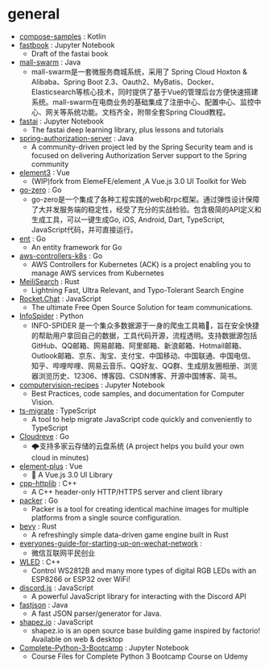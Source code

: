 # general
- [compose-samples](https://github.com/android/compose-samples) : Kotlin
- [fastbook](https://github.com/fastai/fastbook) : Jupyter Notebook
  - Draft of the fastai book
- [mall-swarm](https://github.com/macrozheng/mall-swarm) : Java
  - mall-swarm是一套微服务商城系统，采用了 Spring Cloud Hoxton & Alibaba、Spring Boot 2.3、Oauth2、MyBatis、Docker、Elasticsearch等核心技术，同时提供了基于Vue的管理后台方便快速搭建系统。mall-swarm在电商业务的基础集成了注册中心、配置中心、监控中心、网关等系统功能。文档齐全，附带全套Spring Cloud教程。
- [fastai](https://github.com/fastai/fastai) : Jupyter Notebook
  - The fastai deep learning library, plus lessons and tutorials
- [spring-authorization-server](https://github.com/spring-projects-experimental/spring-authorization-server) : Java
  - A community-driven project led by the Spring Security team and is focused on delivering Authorization Server support to the Spring community
- [element3](https://github.com/kkbjs/element3) : Vue
  - (WIP)fork from ElemeFE/element ,A Vue.js 3.0 UI Toolkit for Web
- [go-zero](https://github.com/tal-tech/go-zero) : Go
  - go-zero是一个集成了各种工程实践的web和rpc框架。通过弹性设计保障了大并发服务端的稳定性，经受了充分的实战检验。包含极简的API定义和生成工具，可以一键生成Go, iOS, Android, Dart, TypeScript, JavaScript代码，并可直接运行。
- [ent](https://github.com/facebook/ent) : Go
  - An entity framework for Go
- [aws-controllers-k8s](https://github.com/aws/aws-controllers-k8s) : Go
  - AWS Controllers for Kubernetes (ACK) is a project enabling you to manage AWS services from Kubernetes
- [MeiliSearch](https://github.com/meilisearch/MeiliSearch) : Rust
  - Lightning Fast, Ultra Relevant, and Typo-Tolerant Search Engine
- [Rocket.Chat](https://github.com/RocketChat/Rocket.Chat) : JavaScript
  - The ultimate Free Open Source Solution for team communications.
- [InfoSpider](https://github.com/kangvcar/InfoSpider) : Python
  - INFO-SPIDER 是一个集众多数据源于一身的爬虫工具箱🧰，旨在安全快捷的帮助用户拿回自己的数据，工具代码开源，流程透明。支持数据源包括GitHub、QQ邮箱、网易邮箱、阿里邮箱、新浪邮箱、Hotmail邮箱、Outlook邮箱、京东、淘宝、支付宝、中国移动、中国联通、中国电信、知乎、哔哩哔哩、网易云音乐、QQ好友、QQ群、生成朋友圈相册、浏览器浏览历史、12306、博客园、CSDN博客、开源中国博客、简书。
- [computervision-recipes](https://github.com/microsoft/computervision-recipes) : Jupyter Notebook
  - Best Practices, code samples, and documentation for Computer Vision.
- [ts-migrate](https://github.com/airbnb/ts-migrate) : TypeScript
  - A tool to help migrate JavaScript code quickly and conveniently to TypeScript
- [Cloudreve](https://github.com/cloudreve/Cloudreve) : Go
  - 🌩支持多家云存储的云盘系统 (A project helps you build your own cloud in minutes)
- [element-plus](https://github.com/element-plus/element-plus) : Vue
  - 🌈 A Vue.js 3.0 UI Library
- [cpp-httplib](https://github.com/yhirose/cpp-httplib) : C++
  - A C++ header-only HTTP/HTTPS server and client library
- [packer](https://github.com/hashicorp/packer) : Go
  - Packer is a tool for creating identical machine images for multiple platforms from a single source configuration.
- [bevy](https://github.com/bevyengine/bevy) : Rust
  - A refreshingly simple data-driven game engine built in Rust
- [everyones-guide-for-starting-up-on-wechat-network](https://github.com/xiaolai/everyones-guide-for-starting-up-on-wechat-network) : 
  - 微信互联网平民创业
- [WLED](https://github.com/Aircoookie/WLED) : C++
  - Control WS2812B and many more types of digital RGB LEDs with an ESP8266 or ESP32 over WiFi!
- [discord.js](https://github.com/discordjs/discord.js) : JavaScript
  - A powerful JavaScript library for interacting with the Discord API
- [fastjson](https://github.com/alibaba/fastjson) : Java
  - A fast JSON parser/generator for Java.
- [shapez.io](https://github.com/tobspr/shapez.io) : JavaScript
  - shapez.io is an open source base building game inspired by factorio! Available on web & desktop
- [Complete-Python-3-Bootcamp](https://github.com/Pierian-Data/Complete-Python-3-Bootcamp) : Jupyter Notebook
  - Course Files for Complete Python 3 Bootcamp Course on Udemy
